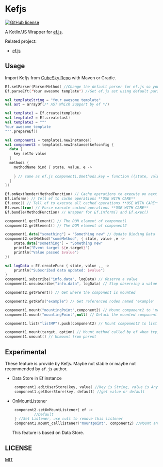 # Kefjs
[![GitHub license](https://img.shields.io/badge/license-MIT-blue.svg?style=flat-square)](https://raw.githubusercontent.com/cubesky/Kefjs/master/LICENSE)

A Kotlin/JS Wrapper for [ef.js](https://ef.js.org).

Related project:
  * [ef.js](https://github.com/TheNeuronProject/ef.js)

## Usage
Import Kefjs from [CubeSky Repo](https://cubesky-mvn.github.io/) with Maven or Gradle.

```kotlin
Ef.setParser(ParserMethod) //Change the default parser for ef.js so you can use a different type of template
Ef.parseEft('Your awesome template') //Get ef.js ast using default parser

val templateString = "Your awesome template"
val ast = arrayOf(/* AST Which Support by ef */)

val template1 = Ef.create(template)
val template2 = Ef.create(ast)
val template3 = """
Your awesome template
""".prepareEf()

val component1 = template1.newInstance()
val component3 = template3.newInstance(kefconfig {
  data {
    key setTo value
  }
  methods {
    methodName bind { state, value, e ->
                      
    } // same as ef.js component1.$methods.key = function ({state, value, e}) {}
  }
})

Ef.onNextRender(MethodFunction) // Cache operations to execute on next render
Ef.inform() // Tell ef to cache operations **USE WITH CARE**
Ef.exec() // Tell ef to execute all cached operations **USE WITH CARE**
Ef.exec(true) // Force execute cached operations **USE WITH CARE**
Ef.bundle(MethodFunction) // Wrapper for Ef.inform() and Ef.exec()

component1.getElement() // The DOM element of component1
component2.getElement() // The DOM element of component2

component1.data["something"] = "Something new" // Update Binding Data
component2.setMethod("someMethod", { state, value ,e ->
    state.data["something"] = "Something new"
    println("Event target ${e.target}")
    println("Value passed $value")
})

val logData = Ef.createFunc { state, value ,_ ->
    println("Subscribed data updated: $value")
}
component1.subscribe("info.data", logData) // Observe a value
component1.unsubscribe("info.data", logData) // Stop observing a value

component2.getParent() // Get where the component is mounted

component2.getRefs("example") // Get referenced nodes named 'example'

component1.mount("mountingPoint",component2) // Mount component2 to 'mountingPoint' on component1
component1.mount("mountingPoint",null) // Detach the mounted component

component1.list("listMP").push(component2) // Mount component2 to list 'listMP' mounting point on component1

component1.mount(target, option) // Mount method called by ef when trying to mount
component1.umount() // Unmount from parent
```

## Experimental
These feature is provide by Kefjs. Maybe not stable or maybe not recommended by `ef.js` author.

 * Data Store in Ef instance
   ```kotlin
    component1.editUserStore(key, value) //key is String, value is Any, pass null to value can remove this key.  
    component1.getUserStore(key, default) //get value or default
   ```
 * OnMountListener
   ```kotlin
    component2.setOnMountListener{ ef ->
             //Default
    } //Set Listener, use null to remove this listener
    component1.mount_calllistener("mountpoint", component2) //Mount and call listener
    ```
    This feature is based on Data Store.

## LICENSE
[MIT](https://raw.githubusercontent.com/cubesky/Kefjs/master/LICENSE)